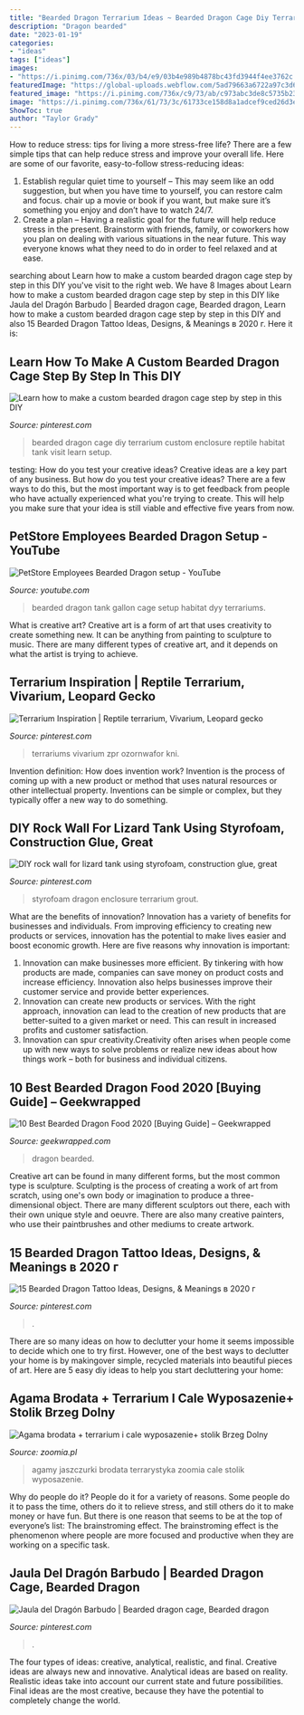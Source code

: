 ```yaml
---
title: "Bearded Dragon Terrarium Ideas ~ Bearded Dragon Cage Diy Terrarium Custom Enclosure Reptile Habitat Tank Visit Learn Setup"
description: "Dragon bearded"
date: "2023-01-19"
categories:
- "ideas"
tags: ["ideas"]
images:
- "https://i.pinimg.com/736x/03/b4/e9/03b4e989b4878bc43fd3944f4ee3762c.jpg"
featuredImage: "https://global-uploads.webflow.com/5ad79663a6722a97c3d6a3f1/5ce6cb81f7b1dc7df79a3a1c_4-Best-Bearded-Dragon-Food-OG-Image-min.jpeg"
featured_image: "https://i.pinimg.com/736x/c9/73/ab/c973abc3de8c5735b230b7899df6e0fa.jpg"
image: "https://i.pinimg.com/736x/61/73/3c/61733ce158d8a1adcef9ced26d3ea702.jpg"
ShowToc: true
author: "Taylor Grady"
---
```



How to reduce stress: tips for living a more stress-free life?
There are a few simple tips that can help reduce stress and improve your overall life. Here are some of our favorite, easy-to-follow stress-reducing ideas: 
1. Establish regular quiet time to yourself – This may seem like an odd suggestion, but when you have time to yourself, you can restore calm and focus. chair up a movie or book if you want, but make sure it’s something you enjoy and don’t have to watch 24/7. 
2. Create a plan – Having a realistic goal for the future will help reduce stress in the present. Brainstorm with friends, family, or coworkers how you plan on dealing with various situations in the near future. This way everyone knows what they need to do in order to feel relaxed and at ease. 

	

		
searching about Learn how to make a custom bearded dragon cage step by step in this DIY you've visit to the right web. We have 8 Images about Learn how to make a custom bearded dragon cage step by step in this DIY like Jaula del Dragón Barbudo | Bearded dragon cage, Bearded dragon, Learn how to make a custom bearded dragon cage step by step in this DIY and also 15 Bearded Dragon Tattoo Ideas, Designs, &amp; Meanings в 2020 г. Here it is:
		
    
## Learn How To Make A Custom Bearded Dragon Cage Step By Step In This DIY

<img loading=lazy src="https://i.pinimg.com/736x/03/b4/e9/03b4e989b4878bc43fd3944f4ee3762c.jpg" onerror="this.onerror=null;this.src='https://tse3.mm.bing.net/th?id=OIP.W6twmRpVv9JzoPe6UQHd7wHaE8&amp;pid=15.1';" alt="Learn how to make a custom bearded dragon cage step by step in this DIY">

_Source: pinterest.com_

>bearded dragon cage diy terrarium custom enclosure reptile habitat tank visit learn setup. 

	

testing: How do you test your creative ideas?
Creative ideas are a key part of any business. But how do you test your creative ideas? There are a few ways to do this, but the most important way is to get feedback from people who have actually experienced what you're trying to create. This will help you make sure that your idea is still viable and effective five years from now.

    
## PetStore Employees Bearded Dragon Setup - YouTube

<img loading=lazy src="http://i.ytimg.com/vi/dyy-_RXQTAQ/maxresdefault.jpg" onerror="this.onerror=null;this.src='https://tse1.mm.bing.net/th?id=OIP.LPCNIfbMlvXFArVOOYaUlQHaEK&amp;pid=15.1';" alt="PetStore Employees Bearded Dragon setup - YouTube">

_Source: youtube.com_

>bearded dragon tank gallon cage setup habitat dyy terrariums. 

	

What is creative art?
Creative art is a form of art that uses creativity to create something new. It can be anything from painting to sculpture to music. There are many different types of creative art, and it depends on what the artist is trying to achieve.

    
## Terrarium Inspiration | Reptile Terrarium, Vivarium, Leopard Gecko

<img loading=lazy src="https://i.pinimg.com/736x/09/2f/e1/092fe181c02bd024f38178efaf3c2737.jpg" onerror="this.onerror=null;this.src='https://tse4.mm.bing.net/th?id=OIP.sgVHWqItjoFoviMuxggBtAHaFj&amp;pid=15.1';" alt="Terrarium Inspiration | Reptile terrarium, Vivarium, Leopard gecko">

_Source: pinterest.com_

>terrariums vivarium zpr ozornwafor kni. 

	

Invention definition: How does invention work?
Invention is the process of coming up with a new product or method that uses natural resources or other intellectual property. Inventions can be simple or complex, but they typically offer a new way to do something.

    
## DIY Rock Wall For Lizard Tank Using Styrofoam, Construction Glue, Great

<img loading=lazy src="https://i.pinimg.com/736x/c9/73/ab/c973abc3de8c5735b230b7899df6e0fa.jpg" onerror="this.onerror=null;this.src='https://tse1.mm.bing.net/th?id=OIP.VIWdnsyc-1plrbHx672megHaFD&amp;pid=15.1';" alt="DIY rock wall for lizard tank using styrofoam, construction glue, great">

_Source: pinterest.com_

>styrofoam dragon enclosure terrarium grout. 

	

What are the benefits of innovation?
Innovation has a variety of benefits for businesses and individuals. From improving efficiency to creating new products or services, innovation has the potential to make lives easier and boost economic growth. Here are five reasons why innovation is important: 
1. Innovation can make businesses more efficient. By tinkering with how products are made, companies can save money on product costs and increase efficiency. Innovation also helps businesses improve their customer service and provide better experiences. 
2. Innovation can create new products or services. With the right approach, innovation can lead to the creation of new products that are better-suited to a given market or need. This can result in increased profits and customer satisfaction. 
3. Innovation can spur creativity.Creativity often arises when people come up with new ways to solve problems or realize new ideas about how things work – both for business and individual citizens.

    
## 10 Best Bearded Dragon Food 2020 [Buying Guide] – Geekwrapped

<img loading=lazy src="https://global-uploads.webflow.com/5ad79663a6722a97c3d6a3f1/5ce6cb81f7b1dc7df79a3a1c_4-Best-Bearded-Dragon-Food-OG-Image-min.jpeg" onerror="this.onerror=null;this.src='https://tse2.mm.bing.net/th?id=OIP.ikMtMAkvnIybM4NsQuq5PgHaD4&amp;pid=15.1';" alt="10 Best Bearded Dragon Food 2020 [Buying Guide] – Geekwrapped">

_Source: geekwrapped.com_

>dragon bearded. 

	

Creative art can be found in many different forms, but the most common type is sculpture. Sculpting is the process of creating a work of art from scratch, using one's own body or imagination to produce a three-dimensional object. There are many different sculptors out there, each with their own unique style and oeuvre. There are also many creative painters, who use their paintbrushes and other mediums to create artwork.

    
## 15 Bearded Dragon Tattoo Ideas, Designs, &amp; Meanings в 2020 г

<img loading=lazy src="https://i.pinimg.com/736x/61/73/3c/61733ce158d8a1adcef9ced26d3ea702.jpg" onerror="this.onerror=null;this.src='https://tse2.mm.bing.net/th?id=OIP.9TjghfjlmRgjdZkN1A8qSAHaJ3&amp;pid=15.1';" alt="15 Bearded Dragon Tattoo Ideas, Designs, &amp; Meanings в 2020 г">

_Source: pinterest.com_

>. 

	

There are so many ideas on how to declutter your home it seems impossible to decide which one to try first. However, one of the best ways to declutter your home is by makingover simple, recycled materials into beautiful pieces of art. Here are 5 easy diy ideas to help you start decluttering your home: 

    
## Agama Brodata + Terrarium I Cale Wyposazenie+ Stolik Brzeg Dolny

<img loading=lazy src="https://zoomia.pl/files/i/13/92/terrarystyka-jaszczurki-agamy_big549738100_13921227151336762279.jpg" onerror="this.onerror=null;this.src='https://tse1.mm.bing.net/th?id=OIP.VuJJurqHww-FISPUximoDQHaFj&amp;pid=15.1';" alt="Agama brodata + terrarium i cale wyposazenie+ stolik Brzeg Dolny">

_Source: zoomia.pl_

>agamy jaszczurki brodata terrarystyka zoomia cale stolik wyposazenie. 

	

Why do people do it?
People do it for a variety of reasons. Some people do it to pass the time, others do it to relieve stress, and still others do it to make money or have fun. But there is one reason that seems to be at the top of everyone’s list: The brainstroming effect. The brainstroming effect is the phenomenon where people are more focused and productive when they are working on a specific task.

    
## Jaula Del Dragón Barbudo | Bearded Dragon Cage, Bearded Dragon

<img loading=lazy src="https://i.pinimg.com/736x/25/bd/16/25bd16b1ce2f9e29f6cb0ab326b86226.jpg" onerror="this.onerror=null;this.src='https://tse1.mm.bing.net/th?id=OIP.PSOUz4GzAsfu9k9vEPwApAHaFj&amp;pid=15.1';" alt="Jaula del Dragón Barbudo | Bearded dragon cage, Bearded dragon">

_Source: pinterest.com_

>. 

	

The four types of ideas: creative, analytical, realistic, and final.
Creative ideas are always new and innovative. Analytical ideas are based on reality. Realistic ideas take into account our current state and future possibilities. Final ideas are the most creative, because they have the potential to completely change the world.

